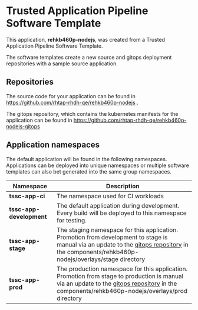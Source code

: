 # Trusted Application Pipeline Software Template

This application, **rehkb460p-nodejs**, was created from a Trusted Application Pipeline Software Template.

The software templates create a new source and gitops deployment repositories with a sample source application. 

## Repositories

The source code for your application can be found in [https://github.com/rhtap-rhdh-qe/rehkb460p-nodejs ](https://github.com/rhtap-rhdh-qe/rehkb460p-nodejs ).
 
The gitops repository, which contains the kubernetes manifests for the application can be found in 
[https://github.com/rhtap-rhdh-qe/rehkb460p-nodejs-gitops ](https://github.com/rhtap-rhdh-qe/rehkb460p-nodejs-gitops ) 

## Application namespaces 

The default application will be found in the following namespaces. Applications can be deployed into unique namespaces or multiple software templates can also bet generated into the same group namespaces.  

|  Namespace   |  Description   |  
| -------- | -------- |
| **tssc-app-ci** | The namespace used for CI workloads |
| **tssc-app-development** | The default application during development. Every build will be deployed to this namespace for testing. |
| **tssc-app-stage** | The staging namespace for this application. Promotion from development to stage is manual via an update to the [gitops repository](https://github.com/rhtap-rhdh-qe/rehkb460p-nodejs-gitops ) in the components/rehkb460p-nodejs/overlays/stage directory |
| **tssc-app-prod** | The production namespace for this application. Promotion from stage to production is manual via an update to the [gitops repository](https://github.com/rhtap-rhdh-qe/rehkb460p-nodejs-gitops ) in the components/rehkb460p-nodejs/overlays/prod directory |